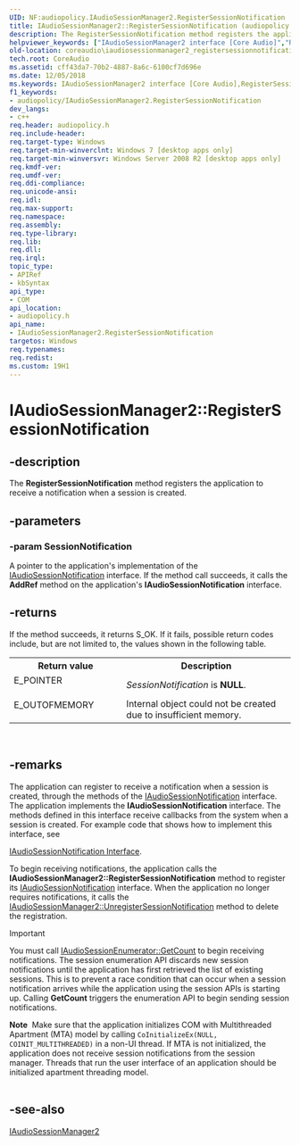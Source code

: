 ```yaml
---
UID: NF:audiopolicy.IAudioSessionManager2.RegisterSessionNotification
title: IAudioSessionManager2::RegisterSessionNotification (audiopolicy.h)
description: The RegisterSessionNotification method registers the application to receive a notification when a session is created.helpviewer_keywords: ["IAudioSessionManager2 interface [Core Audio]","RegisterSessionNotification method","IAudioSessionManager2.RegisterSessionNotification","IAudioSessionManager2::RegisterSessionNotification","RegisterSessionNotification","RegisterSessionNotification method [Core Audio]","RegisterSessionNotification method [Core Audio]","IAudioSessionManager2 interface","audiopolicy/IAudioSessionManager2::RegisterSessionNotification","coreaudio.iaudiosessionmanager2_registersessionnotification"]
old-location: coreaudio\iaudiosessionmanager2_registersessionnotification.htm
tech.root: CoreAudio
ms.assetid: cff43da7-70b2-4887-8a6c-6100cf7d696e
ms.date: 12/05/2018
ms.keywords: IAudioSessionManager2 interface [Core Audio],RegisterSessionNotification method, IAudioSessionManager2.RegisterSessionNotification, IAudioSessionManager2::RegisterSessionNotification, RegisterSessionNotification, RegisterSessionNotification method [Core Audio], RegisterSessionNotification method [Core Audio],IAudioSessionManager2 interface, audiopolicy/IAudioSessionManager2::RegisterSessionNotification, coreaudio.iaudiosessionmanager2_registersessionnotification
f1_keywords:
- audiopolicy/IAudioSessionManager2.RegisterSessionNotification
dev_langs:
- c++
req.header: audiopolicy.h
req.include-header: 
req.target-type: Windows
req.target-min-winverclnt: Windows 7 [desktop apps only]
req.target-min-winversvr: Windows Server 2008 R2 [desktop apps only]
req.kmdf-ver: 
req.umdf-ver: 
req.ddi-compliance: 
req.unicode-ansi: 
req.idl: 
req.max-support: 
req.namespace: 
req.assembly: 
req.type-library: 
req.lib: 
req.dll: 
req.irql: 
topic_type:
- APIRef
- kbSyntax
api_type:
- COM
api_location:
- audiopolicy.h
api_name:
- IAudioSessionManager2.RegisterSessionNotification
targetos: Windows
req.typenames: 
req.redist: 
ms.custom: 19H1
---
```


# IAudioSessionManager2::RegisterSessionNotification


## -description


The <b>RegisterSessionNotification</b> method registers the application to receive a notification when a session is created.


## -parameters




### -param SessionNotification

A pointer to the application's implementation of the <a href="https://docs.microsoft.com/windows/desktop/api/audiopolicy/nn-audiopolicy-iaudiosessionnotification">IAudioSessionNotification</a> interface. If the method call succeeds, it calls the <b>AddRef</b> method on the application's <b>IAudioSessionNotification</b> interface.



## -returns



If the method succeeds, it returns S_OK.
          If it fails, possible return codes include, but are not limited to, the values shown in the following table.

<table>
<tr>
<th>Return value</th>
<th>Description</th>
</tr>
<tr>
<td width="40%">
<dl>
<dt>E_POINTER</dt>
</dl>
</td>
<td width="60%">
<i>SessionNotification</i> is <b>NULL</b>.

</td>
</tr>
<tr>
<td width="40%">
<dl>
<dt>E_OUTOFMEMORY</dt>
</dl>
</td>
<td width="60%">
Internal object could not be created due to insufficient memory.

</td>
</tr>
</table>
 




## -remarks



The application can register to receive a notification  when a session is created, through the methods  of the <a href="https://docs.microsoft.com/windows/desktop/api/audiopolicy/nn-audiopolicy-iaudiosessionnotification">IAudioSessionNotification</a> interface.  The application implements the <b>IAudioSessionNotification</b> interface. The methods defined in this interface receive callbacks from the  system when a session is created. For example code that shows how to implement this interface, see 

<a href="https://docs.microsoft.com/windows/desktop/api/audiopolicy/nn-audiopolicy-iaudiosessionnotification">IAudioSessionNotification Interface</a>.

To begin receiving notifications, the application calls the <b>IAudioSessionManager2::RegisterSessionNotification</b> method to register its <a href="https://docs.microsoft.com/windows/desktop/api/audiopolicy/nn-audiopolicy-iaudiosessionnotification">IAudioSessionNotification</a> interface. When the application no longer requires notifications, it calls the <a href="https://docs.microsoft.com/windows/desktop/api/audiopolicy/nf-audiopolicy-iaudiosessionmanager2-unregistersessionnotification">IAudioSessionManager2::UnregisterSessionNotification</a> method to delete the registration.

> [!Important]
> You must call [IAudioSessionEnumerator::GetCount](https://docs.microsoft.com/windows/desktop/api/audiopolicy/nf-audiopolicy-iaudiosessionenumerator-getcount) to begin receiving notifications. The session enumeration API discards new session notifications until the application has first retrieved the list of existing sessions. This is to prevent a race condition that can occur when a session notification arrives while the application using the session APIs is starting up. Calling **GetCount** triggers the enumeration API to begin sending session notifications.

<div class="alert"><b>Note</b>  Make sure that the application initializes COM with Multithreaded Apartment (MTA) model by calling <code>CoInitializeEx(NULL, COINIT_MULTITHREADED)</code> in a non-UI thread. If MTA is not initialized, the application does not receive session notifications from the session manager. 
Threads that run the user interface of an application should be initialized apartment threading model.

</div>
<div> </div>



## -see-also




<a href="https://docs.microsoft.com/windows/desktop/api/audiopolicy/nn-audiopolicy-iaudiosessionmanager2">IAudioSessionManager2</a>
 

 

